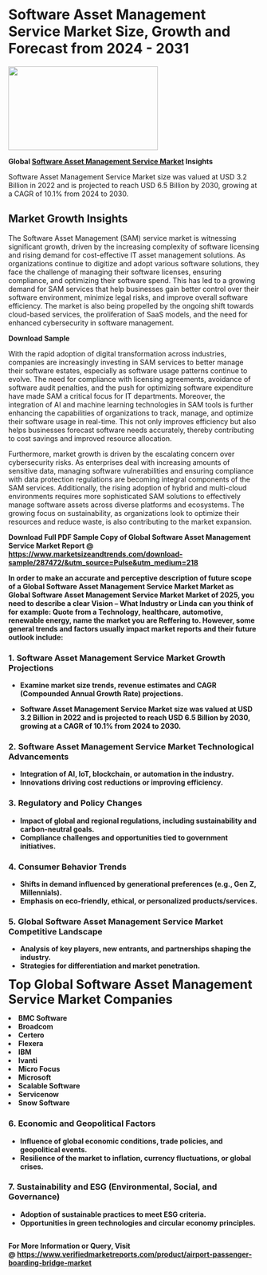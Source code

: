 <H1>Software Asset Management Service Market Size, Growth and Forecast from 2024 - 2031</H1><img class="aligncenter size-medium wp-image-584254" src="https://thirdeyenews.in/wp-content/uploads/2024/09/Global-Market-Research-300x168.jpeg" alt="" width="300" height="168" /><p><strong>Global&nbsp;<a href="https://www.marketsizeandtrends.com/download-sample/287472/&amp;utm_source=Pulse&amp;utm_medium=218">Software Asset Management Service Market</a> Insights</strong></p><p>Software Asset Management Service Market size was valued at USD 3.2 Billion in 2022 and is projected to reach USD 6.5 Billion by 2030, growing at a CAGR of 10.1% from 2024 to 2030.</p><p><h2>Market Growth Insights</h2> <p>The Software Asset Management (SAM) service market is witnessing significant growth, driven by the increasing complexity of software licensing and rising demand for cost-effective IT asset management solutions. As organizations continue to digitize and adopt various software solutions, they face the challenge of managing their software licenses, ensuring compliance, and optimizing their software spend. This has led to a growing demand for SAM services that help businesses gain better control over their software environment, minimize legal risks, and improve overall software efficiency. The market is also being propelled by the ongoing shift towards cloud-based services, the proliferation of SaaS models, and the need for enhanced cybersecurity in software management.</p> <p><strong>Download Sample</strong></p> <p>With the rapid adoption of digital transformation across industries, companies are increasingly investing in SAM services to better manage their software estates, especially as software usage patterns continue to evolve. The need for compliance with licensing agreements, avoidance of software audit penalties, and the push for optimizing software expenditure have made SAM a critical focus for IT departments. Moreover, the integration of AI and machine learning technologies in SAM tools is further enhancing the capabilities of organizations to track, manage, and optimize their software usage in real-time. This not only improves efficiency but also helps businesses forecast software needs accurately, thereby contributing to cost savings and improved resource allocation.</p> <p>Furthermore, market growth is driven by the escalating concern over cybersecurity risks. As enterprises deal with increasing amounts of sensitive data, managing software vulnerabilities and ensuring compliance with data protection regulations are becoming integral components of the SAM services. Additionally, the rising adoption of hybrid and multi-cloud environments requires more sophisticated SAM solutions to effectively manage software assets across diverse platforms and ecosystems. The growing focus on sustainability, as organizations look to optimize their resources and reduce waste, is also contributing to the market expansion.</p> <p><strong></p><p><span class=""><strong>Download Full PDF Sample Copy of Global Software Asset Management Service Market Report</strong> @ <a href="https://www.marketsizeandtrends.com/download-sample/287472/&amp;utm_source=Pulse&amp;utm_medium=218" target="_blank">https://www.marketsizeandtrends.com/download-sample/287472/&amp;utm_source=Pulse&amp;utm_medium=218</a></span></p><p>In order to make an accurate and perceptive description of future scope of a Global&nbsp;Software Asset Management Service Market Market as Global&nbsp;Software Asset Management Service Market Market of 2025, you need to describe a clear Vision &ndash; What Industry or Linda can you think of for example: Quote from a Technology, healthcare, automotive, renewable energy, name the market you are Reffering to. However, some general trends and factors usually impact market reports and their future outlook include:</p><h3>1.&nbsp;<strong>Software Asset Management Service Market Growth Projections</strong></h3><ul><li>Examine market size trends, revenue estimates and CAGR (Compounded Annual Growth Rate) projections.</li><li><p>Software Asset Management Service Market size was valued at USD 3.2 Billion in 2022 and is projected to reach USD 6.5 Billion by 2030, growing at a CAGR of 10.1% from 2024 to 2030.</p></li></ul><h3>2.&nbsp;<strong>Software Asset Management Service Market Technological Advancements</strong></h3><ul><li>Integration of AI, IoT, blockchain, or automation in the industry.</li><li>Innovations driving cost reductions or improving efficiency.</li></ul><h3>3.&nbsp;<strong>Regulatory and Policy Changes</strong></h3><ul><li>Impact of global and regional regulations, including sustainability and carbon-neutral goals.</li><li>Compliance challenges and opportunities tied to government initiatives.</li></ul><h3>4.&nbsp;<strong>Consumer Behavior Trends</strong></h3><ul><li>Shifts in demand influenced by generational preferences (e.g., Gen Z, Millennials).</li><li>Emphasis on eco-friendly, ethical, or personalized products/services.</li></ul><h3>5.&nbsp;<strong>Global Software Asset Management Service Market Competitive Landscape</strong></h3><ul><li>Analysis of key players, new entrants, and partnerships shaping the industry.</li><li>Strategies for differentiation and market penetration.</li></ul><p data-pm-slice="1 1 []"><span style="color: inherit; font-family: inherit; font-size: 25px;">Top Global Software Asset Management Service Market Companies</span></p><div class="" data-test-id=""><p><li>BMC Software</li><li> Broadcom</li><li> Certero</li><li> Flexera</li><li> IBM</li><li> Ivanti</li><li> Micro Focus</li><li> Microsoft</li><li> Scalable Software</li><li> Servicenow</li><li> Snow Software</li></p></div><h3>6.&nbsp;<strong>Economic and Geopolitical Factors</strong></h3><ul><li>Influence of global economic conditions, trade policies, and geopolitical events.</li><li>Resilience of the market to inflation, currency fluctuations, or global crises.</li></ul><h3>7.&nbsp;<strong>Sustainability and ESG (Environmental, Social, and Governance)</strong></h3><ul><li>Adoption of sustainable practices to meet ESG criteria.</li><li>Opportunities in green technologies and circular economy principles.</li></ul><h2><strong style="font-size: 14px;">For More Information or Query, Visit @&nbsp;</strong><a style="background-color: #ffffff; font-size: 14px;" href="https://www.marketsizeandtrends.com/report/software-asset-management-service-market/" target="_blank">https://www.verifiedmarketreports.com/product/airport-passenger-boarding-bridge-market</a></h2>
